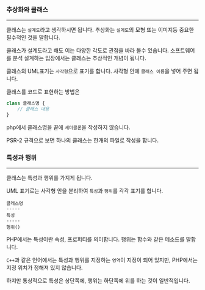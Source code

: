 ### 추상화와 클래스
---

클래스는 `설계도`라고 생각하시면 됩니다. 추상화는 `설계도`의 모형 또는 이미지등 중요한 필수적인 것을 말합니다.

클래스가 설계도라고 해도 이는 다양한 각도로 관점을 바라 볼수 있습니다. 소프트웨어를 분석 설계하는 입장에서는 클래스는 추상적인 개념이 됩니다.





클래스의 UML표기는 `사각형`으로 표기를 합니다. 사각형 안에 `클래스 이름`을 넣어 주면 됩니다.

클래스를 코드로 표현하는 방법은

```php
class 클래스명 {
    // 클래스 내용
}
```

php에서 클래스명을 끝에 `세미콜론`을 작성하지 않습니다.

PSR-2 규격으로 보면 하나의 클래스는 한개의 파일로 작성을 합니다.

### 특성과 행위
---
클래스는 특성과 행위를 가지게 됩니다.

UML 표기로는 사각형 안을 분리하여 `특성`과 `행위`를 각각 표기를 합니다.
```
클래스명
-----
특성
-----
행위()
```

PHP에서는 특성이란 속성, 프로퍼티를 의미합니다. 행위는 함수와 같은 메소드를 말합니다.

`C++`과 같은 언어에서는 특성과 행위를 지정하는 `영역`이 지정이 되어 있지만, PHP에서는 지정 위치가 정해져 있지 않습니다.

하지만 통상적으로 특성은 상단쪽에, 행위는 하단쪽에 위를 하는 것이 일반적입니다.






